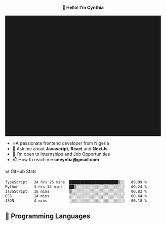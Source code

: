 <h4 align="center">👋 Hello! I'm Cynthia</h4>

<hr style="height:10%; margin-left:0; margin-right:0;" />

<div align="left">
  <ul>
  <li>🔥A passionate frontend developer from Nigeria</li>
  <li>💬 Ask me about <strong>Javascript</strong>, <strong>React</strong> and <strong> NextJs</strong></li>
  <li>👯 I’m open to Internships and Job Opportunities</li>
  <li>📫 How to reach me <strong>ceeyntia@gmail.com</strong></li>
</ul>
</div
  
## 📊 GitHub Stats

<!--START_SECTION:waka-->

```txt
TypeScript   34 hrs 26 mins  ██████████████████████▒░░   89.09 %
Python       3 hrs 34 mins   ██▒░░░░░░░░░░░░░░░░░░░░░░   09.24 %
JavaScript   18 mins         ▒░░░░░░░░░░░░░░░░░░░░░░░░   00.82 %
CSS          14 mins         ░░░░░░░░░░░░░░░░░░░░░░░░░   00.64 %
JSON         4 mins          ░░░░░░░░░░░░░░░░░░░░░░░░░   00.18 %
```

<!--END_SECTION:waka-->

## 💬 Programming Languages

<!--START_SECTION:languages-->
<!--END_SECTION:languages-->
